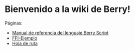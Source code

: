 Bienvenido a la wiki de Berry!
==============================

Páginas:

* [Manual de referencia del lenguaje Berry Script](./Referencia)
* [FFI-Ejemplo](./FFI-Ejemplo)
* [Hoja de ruta](./Hoja-de-ruta)
